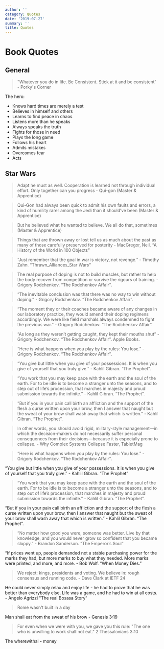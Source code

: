 ```yaml
---
author: ''
category: Quotes
date: '2019-07-27'
summary: ''
title: Quotes
---
```

# Book Quotes

## General

> "Whatever you do in life. Be Consistent. Stick at it and be consistent" - Porky's Corner

The hero:

- Knows hard times are merely a test
- Believes in himself and others
- Learns to find peace in chaos
- Listens more than he speaks
- Always speaks the truth
- Fights for those in need
- Plays the long game
- Follows his heart
- Admits mistakes
- Overcomes fear
- Acts


## Star Wars

> Adapt he must as well. Cooperation is learned not through individual effort. Only together can you progress - Qui-gon (Master & Apprentice)

> Qui-Gon had always been quick to admit his own faults and errors, a kind of humility rarer among the Jedi than it should’ve been (Master & Apprentice)

> But he believed what he wanted to believe. We all do that, sometimes (Master & Apprentice)

> Things that are thrown away or lost tell us as much about the past as many of those carefully preserved for posterity - MacGregor, Neil. “A History of the World in 100 Objects”

> “Just remember that the goal in war is victory, not revenge.” - Timothy Zahn. “Thrawn_Alliances_Star Wars”

> The real purpose of doping is not to build muscles, but rather to help the body recover from competition or survive the rigours of training. - Grigory Rodchenkov. “The Rodchenkov Affair”.

> “The inevitable conclusion was that there was no way to win without doping.” - Grigory Rodchenkov. “The Rodchenkov Affair”.

> “The moment they or their coaches became aware of any changes in our laboratory practice, they would amend their doping regimens accordingly. We were like field marshals always condemned to fight the previous war.” - Grigory Rodchenkov. “The Rodchenkov Affair”. 

> “As long as they weren’t getting caught, they kept their mouths shut” - Grigory Rodchenkov. “The Rodchenkov Affair”. Apple Books. 

> “Here is what happens when you play by the rules: You lose.” - Grigory Rodchenkov. “The Rodchenkov Affair”.

> “You give but little when you give of your possessions. It is when you give of yourself that you truly give.” - Kahlil Gibran. “The Prophet”.

> “You work that you may keep pace with the earth and the soul of the earth. For to be idle is to become a stranger unto the seasons, and to step out of life’s procession, that marches in majesty and proud submission towards the infinite.” - Kahlil Gibran. “The Prophet”.

> “But if you in your pain call birth an affliction and the support of the flesh a curse written upon your brow, then I answer that naught but the sweat of your brow shall wash away that which is written.” - Kahlil Gibran. “The Prophet”.

> In other words, you should avoid rigid, military-style management—in which the decision-makers do not necessarily suffer personal consequences from their decisions—because it is especially prone to collapse. - Why Complex Systems Collapse Faster, TabletMag

> “Here is what happens when you play by the rules: You lose.” - Grigory Rodchenkov. “The Rodchenkov Affair”.

“You give but little when you give of your possessions. It is when you give of yourself that you truly give.” -  Kahlil Gibran. “The Prophet”

> “You work that you may keep pace with the earth and the soul of the earth. For to be idle is to become a stranger unto the seasons, and to step out of life’s procession, that marches in majesty and proud submission towards the infinite.” - Kahlil Gibran. “The Prophet”.

“But if you in your pain call birth an affliction and the support of the flesh a curse written upon your brow, then I answer that naught but the sweat of your brow shall wash away that which is written.” - Kahlil Gibran. “The Prophet”.

> “No matter how good you were, someone was better. Live by that knowledge, and you would never grow so confident that you became sloppy.” - Brandon Sanderson. “The Emperor’s Soul”

“If prices went up, people demanded not a stable purchasing power for the marks they had, but more marks to buy what they needed. More marks were printed, and more, and more. -  Bob Wolf. “When Money Dies.” 

> We reject: kings, presidents and voting. We believe in: rough consensus and running code. - Dave Clark at IETF 24

He could never simply relax and enjoy life - he had to prove that he was better than everybody else. Life was a game, and he had to win at all costs. - Angelo Agrizzi "The real Bosasa Story"

> Rome wasn't built in a day

Man shall eat from the sweat of his brow - Genesis 3:19

> For even when we were with you, we gave you this rule: "The one who is unwilling to work shall not eat." 2 Thessalonians 3:10

The wherewithal - money


